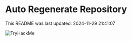 # Auto Regenerate Repository

This README was last updated: 2024-11-29 21:41:07

 ![TryHackMe](https://tryhackme.com/badge/533634)